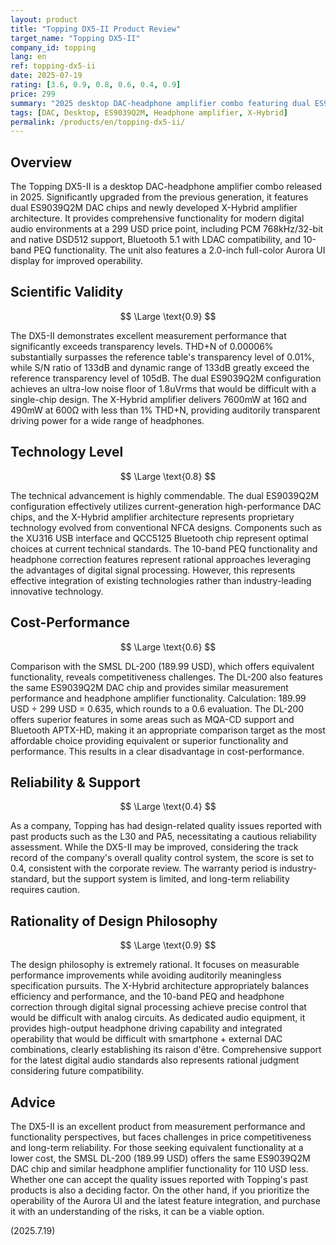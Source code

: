 ```yaml
---
layout: product
title: "Topping DX5-II Product Review"
target_name: "Topping DX5-II"
company_id: topping
lang: en
ref: topping-dx5-ii
date: 2025-07-19
rating: [3.6, 0.9, 0.8, 0.6, 0.4, 0.9]
price: 299
summary: "2025 desktop DAC-headphone amplifier combo featuring dual ES9039Q2M chips and new X-Hybrid amplifier. While measurement performance is excellent, long-term reliability is a concern considering quality issues reported with the company's past products."
tags: [DAC, Desktop, ES9039Q2M, Headphone amplifier, X-Hybrid]
permalink: /products/en/topping-dx5-ii/
---
```

## Overview

The Topping DX5-II is a desktop DAC-headphone amplifier combo released in 2025. Significantly upgraded from the previous generation, it features dual ES9039Q2M DAC chips and newly developed X-Hybrid amplifier architecture. It provides comprehensive functionality for modern digital audio environments at a 299 USD price point, including PCM 768kHz/32-bit and native DSD512 support, Bluetooth 5.1 with LDAC compatibility, and 10-band PEQ functionality. The unit also features a 2.0-inch full-color Aurora UI display for improved operability.

## Scientific Validity

$$ \Large \text{0.9} $$

The DX5-II demonstrates excellent measurement performance that significantly exceeds transparency levels. THD+N of 0.00006% substantially surpasses the reference table's transparency level of 0.01%, while S/N ratio of 133dB and dynamic range of 133dB greatly exceed the reference transparency level of 105dB. The dual ES9039Q2M configuration achieves an ultra-low noise floor of 1.8uVrms that would be difficult with a single-chip design. The X-Hybrid amplifier delivers 7600mW at 16Ω and 490mW at 600Ω with less than 1% THD+N, providing auditorily transparent driving power for a wide range of headphones.

## Technology Level

$$ \Large \text{0.8} $$

The technical advancement is highly commendable. The dual ES9039Q2M configuration effectively utilizes current-generation high-performance DAC chips, and the X-Hybrid amplifier architecture represents proprietary technology evolved from conventional NFCA designs. Components such as the XU316 USB interface and QCC5125 Bluetooth chip represent optimal choices at current technical standards. The 10-band PEQ functionality and headphone correction features represent rational approaches leveraging the advantages of digital signal processing. However, this represents effective integration of existing technologies rather than industry-leading innovative technology.

## Cost-Performance

$$ \Large \text{0.6} $$

Comparison with the SMSL DL-200 (189.99 USD), which offers equivalent functionality, reveals competitiveness challenges. The DL-200 also features the same ES9039Q2M DAC chip and provides similar measurement performance and headphone amplifier functionality. Calculation: 189.99 USD ÷ 299 USD = 0.635, which rounds to a 0.6 evaluation. The DL-200 offers superior features in some areas such as MQA-CD support and Bluetooth APTX-HD, making it an appropriate comparison target as the most affordable choice providing equivalent or superior functionality and performance. This results in a clear disadvantage in cost-performance.

## Reliability & Support

$$ \Large \text{0.4} $$

As a company, Topping has had design-related quality issues reported with past products such as the L30 and PA5, necessitating a cautious reliability assessment. While the DX5-II may be improved, considering the track record of the company's overall quality control system, the score is set to 0.4, consistent with the corporate review. The warranty period is industry-standard, but the support system is limited, and long-term reliability requires caution.

## Rationality of Design Philosophy

$$ \Large \text{0.9} $$

The design philosophy is extremely rational. It focuses on measurable performance improvements while avoiding auditorily meaningless specification pursuits. The X-Hybrid architecture appropriately balances efficiency and performance, and the 10-band PEQ and headphone correction through digital signal processing achieve precise control that would be difficult with analog circuits. As dedicated audio equipment, it provides high-output headphone driving capability and integrated operability that would be difficult with smartphone + external DAC combinations, clearly establishing its raison d'être. Comprehensive support for the latest digital audio standards also represents rational judgment considering future compatibility.

## Advice

The DX5-II is an excellent product from measurement performance and functionality perspectives, but faces challenges in price competitiveness and long-term reliability. For those seeking equivalent functionality at a lower cost, the SMSL DL-200 (189.99 USD) offers the same ES9039Q2M DAC chip and similar headphone amplifier functionality for 110 USD less. Whether one can accept the quality issues reported with Topping's past products is also a deciding factor. On the other hand, if you prioritize the operability of the Aurora UI and the latest feature integration, and purchase it with an understanding of the risks, it can be a viable option.

(2025.7.19)